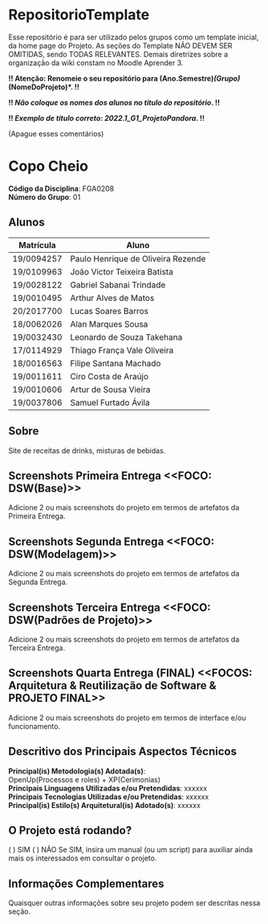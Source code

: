 # RepositorioTemplate
Esse repositório é para ser utilizado pelos grupos como um template inicial, da home page do Projeto.
As seções do Template NÃO DEVEM SER OMITIDAS, sendo TODAS RELEVANTES.
Demais diretrizes sobre a organização da wiki constam no Moodle Aprender 3.

**!! Atenção: Renomeie o seu repositório para (Ano.Semestre)_(Grupo)_(NomeDoProjeto)*. !!** 

**!! *Não coloque os nomes dos alunos no título do repositório*. !!**

**!! *Exemplo de título correto: 2022.1_G1_ProjetoPandora*. !!** 
 
 (Apague esses comentários)

# Copo Cheio

**Código da Disciplina**: FGA0208<br>
**Número do Grupo**: 01<br>

## Alunos
|Matrícula | Aluno |
| -- | -- |
|  19/0094257  |  Paulo Henrique de Oliveira Rezende |
|  19/0109963  |  João Victor Teixeira Batista |
|  19/0028122  |  Gabriel Sabanai Trindade  |
|  19/0010495  |  Arthur Alves de Matos  |
|  20/2017700  |  Lucas Soares Barros  |
|  18/0062026  |  Alan Marques Sousa  |
|  19/0032430  |  Leonardo de Souza Takehana  |
|  17/0114929  |  Thiago França Vale Oliveira  |
|  18/0016563  |  Filipe Santana Machado  |
|  19/0011611  |  Ciro Costa de Araújo  |
|  19/0010606  |  Artur de Sousa Vieira  |
|  19/0037806  |  Samuel Furtado Ávila  |

## Sobre 
Site de receitas de drinks, misturas de bebidas.

## Screenshots Primeira Entrega <<FOCO: DSW(Base)>>
Adicione 2 ou mais screenshots do projeto em termos de artefatos da Primeira Entrega.

## Screenshots Segunda Entrega <<FOCO: DSW(Modelagem)>>
Adicione 2 ou mais screenshots do projeto em termos de artefatos da Segunda Entrega.

## Screenshots Terceira Entrega <<FOCO: DSW(Padrões de Projeto)>>
Adicione 2 ou mais screenshots do projeto em termos de artefatos da Terceira Entrega.

## Screenshots Quarta Entrega (FINAL) <<FOCOS: Arquitetura & Reutilização de Software & PROJETO FINAL>>
Adicione 2 ou mais screenshots do projeto em termos de interface e/ou funcionamento.

## Descritivo dos Principais Aspectos Técnicos 
**Principal(is) Metodologia(s) Adotada(s)**: <br>OpenUp(Processos e roles) + XP(Cerimonias)</br>
**Principais Linguagens Utilizadas e/ou Pretendidas**: xxxxxx<br>
**Principais Tecnologias Utilizadas e/ou Pretendidas**: xxxxxx<br>
**Principal(is) Estilo(s) Arquitetural(is) Adotado(s)**: xxxxxx<br>

## O Projeto está rodando?
( ) SIM
( ) NÃO
Se SIM, insira um manual (ou um script) para auxiliar ainda mais os interessados em consultar o projeto.

## Informações Complementares 
Quaisquer outras informações sobre seu projeto podem ser descritas nessa seção.
